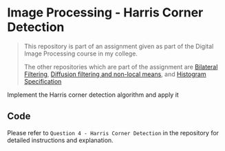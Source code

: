 # Image Processing - Harris Corner Detection
> This repository is part of an assignment given as part of the Digital Image Processing course in my college.
>
> The other repositories which are part of the assignment are [Bilateral Filtering](https://github.com/sarvesh0803/bilateral-filtering), [Diffusion filtering and non-local means](), and [Histogram Specification](https://github.com/sarvesh0803/histogram-specification)

Implement the Harris corner detection algorithm and apply it

## Code
Please refer to `Question 4 - Harris Corner Detection` in the repository for detailed instructions and explanation. 
